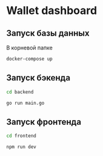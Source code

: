 # Wallet dashboard

## Запуск базы данных
В корневой папке
```bash
docker-compose up
```


## Запуск бэкенда

```bash
cd backend

go run main.go
```

## Запуск фронтенда

```bash
cd frontend

npm run dev
```

